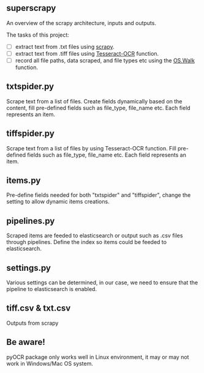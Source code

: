 ## superscrapy
An overview of the scrapy architecture, inputs and outputs.

The tasks of this project:
- [ ] extract text from .txt files using [scrapy](https://doc.scrapy.org/en/latest/).
- [ ] extract text from .tiff files using [Tesseract-OCR](https://github.com/openpaperwork/pyocr) function.
- [ ] record all file paths, data scraped, and file types etc using the [OS.Walk](https://www.tutorialspoint.com/python/os_walk.htm) function.

## txtspider.py
Scrape text from a list of files. Create fields dynamically based on the content, fill pre-defined fields such as file_type, file_name etc. Each field represents an item.

## tiffspider.py
Scrape text from a list of files by using Tesseract-OCR function. Fill pre-defined fields such as file_type, file_name etc. Each field represents an item.

## items.py
Pre-define fields needed for both "txtspider" and "tiffspider", change the setting to allow dynamic items creations.

## pipelines.py
Scraped items are feeded to elasticsearch or output such as .csv files through pipelines. Define the index so items could be feeded to elasticsearch.

## settings.py
Various settings can be determined, in our case, we need to ensure that the pipeline to elasticsearch is enabled.

## tiff.csv & txt.csv
Outputs from scrapy

## Be aware!
pyOCR package only works well in Linux environment, it may or may not work in Windows/Mac OS system.
